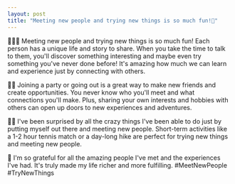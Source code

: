```yaml
---
layout: post
title: "Meeting new people and trying new things is so much fun!👥"
---
```


🌟👥✨ Meeting new people and trying new things is so much fun! Each person has a unique life and story to share. When you take the time to talk to them, you'll discover something interesting and maybe even try something you've never done before! It's amazing how much we can learn and experience just by connecting with others.

🎉👋 Joining a party or going out is a great way to make new friends and create opportunities. You never know who you'll meet and what connections you'll make. Plus, sharing your own interests and hobbies with others can open up doors to new experiences and adventures.

🤯😜 I've been surprised by all the crazy things I've been able to do just by putting myself out there and meeting new people. Short-term activities like a 1-2 hour tennis match or a day-long hike are perfect for trying new things and meeting new people.

🙏 I'm so grateful for all the amazing people I've met and the experiences I've had. It's truly made my life richer and more fulfilling.  #MeetNewPeople #TryNewThings 